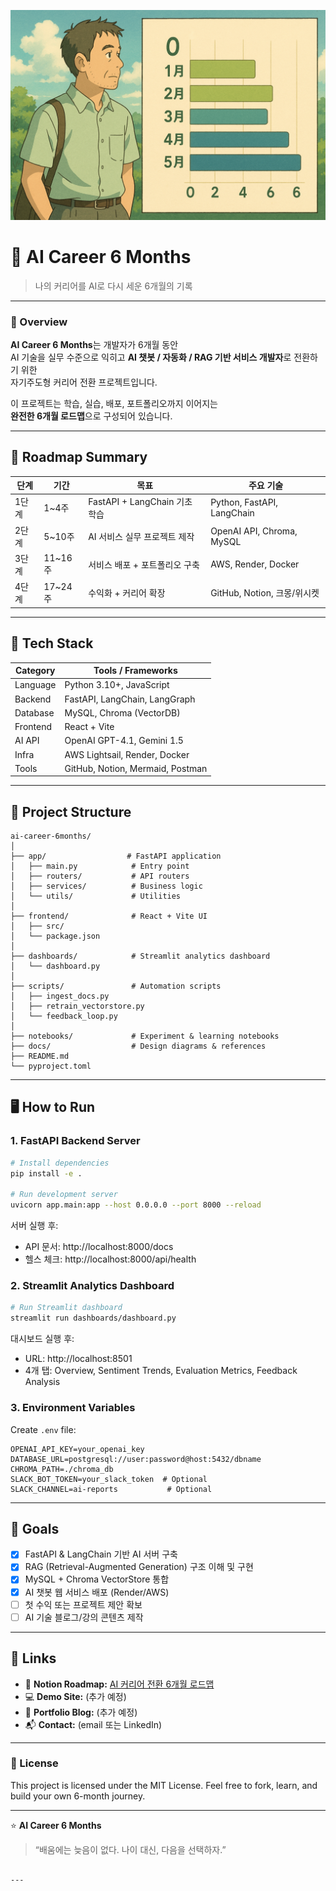 ![AI Career 6 Months Banner](docs/banner_1.png)

# 🚀 AI Career 6 Months
> 나의 커리어를 AI로 다시 세운 6개월의 기록

---

### 🧠 Overview
**AI Career 6 Months**는 개발자가 6개월 동안  
AI 기술을 실무 수준으로 익히고 **AI 챗봇 / 자동화 / RAG 기반 서비스 개발자**로 전환하기 위한  
자기주도형 커리어 전환 프로젝트입니다.

이 프로젝트는 학습, 실습, 배포, 포트폴리오까지 이어지는  
**완전한 6개월 로드맵**으로 구성되어 있습니다.

---

## 📅 Roadmap Summary

| 단계 | 기간 | 목표 | 주요 기술 |
|------|------|------|------------|
| 1단계 | 1~4주 | FastAPI + LangChain 기초 학습 | Python, FastAPI, LangChain |
| 2단계 | 5~10주 | AI 서비스 실무 프로젝트 제작 | OpenAI API, Chroma, MySQL |
| 3단계 | 11~16주 | 서비스 배포 + 포트폴리오 구축 | AWS, Render, Docker |
| 4단계 | 17~24주 | 수익화 + 커리어 확장 | GitHub, Notion, 크몽/위시켓 |

---

## 🧩 Tech Stack

| Category | Tools / Frameworks |
|-----------|--------------------|
| Language | Python 3.10+, JavaScript |
| Backend | FastAPI, LangChain, LangGraph |
| Database | MySQL, Chroma (VectorDB) |
| Frontend | React + Vite |
| AI API | OpenAI GPT-4.1, Gemini 1.5 |
| Infra | AWS Lightsail, Render, Docker |
| Tools | GitHub, Notion, Mermaid, Postman |

---

## 📂 Project Structure

```text
ai-career-6months/
│
├── app/                  # FastAPI application
│   ├── main.py            # Entry point
│   ├── routers/           # API routers
│   ├── services/          # Business logic
│   └── utils/             # Utilities
│
├── frontend/              # React + Vite UI
│   ├── src/
│   └── package.json
│
├── dashboards/            # Streamlit analytics dashboard
│   └── dashboard.py
│
├── scripts/               # Automation scripts
│   ├── ingest_docs.py
│   ├── retrain_vectorstore.py
│   └── feedback_loop.py
│
├── notebooks/             # Experiment & learning notebooks
├── docs/                  # Design diagrams & references
├── README.md
└── pyproject.toml
```

---

## 🖥️ How to Run

### 1. FastAPI Backend Server

```bash
# Install dependencies
pip install -e .

# Run development server
uvicorn app.main:app --host 0.0.0.0 --port 8000 --reload
```

서버 실행 후:
- API 문서: http://localhost:8000/docs
- 헬스 체크: http://localhost:8000/api/health

### 2. Streamlit Analytics Dashboard

```bash
# Run Streamlit dashboard
streamlit run dashboards/dashboard.py
```

대시보드 실행 후:
- URL: http://localhost:8501
- 4개 탭: Overview, Sentiment Trends, Evaluation Metrics, Feedback Analysis

### 3. Environment Variables

Create `.env` file:
```env
OPENAI_API_KEY=your_openai_key
DATABASE_URL=postgresql://user:password@host:5432/dbname
CHROMA_PATH=./chroma_db
SLACK_BOT_TOKEN=your_slack_token  # Optional
SLACK_CHANNEL=ai-reports           # Optional
```

---

## 🚀 Goals

* [x] FastAPI & LangChain 기반 AI 서버 구축
* [x] RAG (Retrieval-Augmented Generation) 구조 이해 및 구현
* [x] MySQL + Chroma VectorStore 통합
* [x] AI 챗봇 웹 서비스 배포 (Render/AWS)
* [ ] 첫 수익 또는 프로젝트 제안 확보
* [ ] AI 기술 블로그/강의 콘텐츠 제작

---

## 🧭 Links

* 📗 **Notion Roadmap:** [AI 커리어 전환 6개월 로드맵](#)
* 💻 **Demo Site:** (추가 예정)
* 🧾 **Portfolio Blog:** (추가 예정)
* 📬 **Contact:** (email 또는 LinkedIn)

---

### 🏁 License

This project is licensed under the MIT License.
Feel free to fork, learn, and build your own 6-month journey.

---

⭐ **AI Career 6 Months**

> “배움에는 늦음이 없다.
> 나이 대신, 다음을 선택하자.”

````

---


